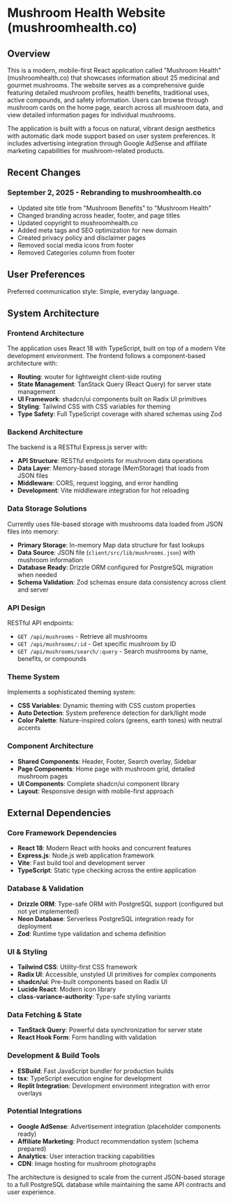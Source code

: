 # Mushroom Health Website (mushroomhealth.co)

## Overview

This is a modern, mobile-first React application called "Mushroom Health" (mushroomhealth.co) that showcases information about 25 medicinal and gourmet mushrooms. The website serves as a comprehensive guide featuring detailed mushroom profiles, health benefits, traditional uses, active compounds, and safety information. Users can browse through mushroom cards on the home page, search across all mushroom data, and view detailed information pages for individual mushrooms.

The application is built with a focus on natural, vibrant design aesthetics with automatic dark mode support based on user system preferences. It includes advertising integration through Google AdSense and affiliate marketing capabilities for mushroom-related products.

## Recent Changes

### September 2, 2025 - Rebranding to mushroomhealth.co
- Updated site title from "Mushroom Benefits" to "Mushroom Health" 
- Changed branding across header, footer, and page titles
- Updated copyright to mushroomhealth.co
- Added meta tags and SEO optimization for new domain
- Created privacy policy and disclaimer pages
- Removed social media icons from footer
- Removed Categories column from footer

## User Preferences

Preferred communication style: Simple, everyday language.

## System Architecture

### Frontend Architecture
The application uses React 18 with TypeScript, built on top of a modern Vite development environment. The frontend follows a component-based architecture with:

- **Routing**: wouter for lightweight client-side routing
- **State Management**: TanStack Query (React Query) for server state management
- **UI Framework**: shadcn/ui components built on Radix UI primitives
- **Styling**: Tailwind CSS with CSS variables for theming
- **Type Safety**: Full TypeScript coverage with shared schemas using Zod

### Backend Architecture
The backend is a RESTful Express.js server with:

- **API Structure**: RESTful endpoints for mushroom data operations
- **Data Layer**: Memory-based storage (MemStorage) that loads from JSON files
- **Middleware**: CORS, request logging, and error handling
- **Development**: Vite middleware integration for hot reloading

### Data Storage Solutions
Currently uses file-based storage with mushrooms data loaded from JSON files into memory:

- **Primary Storage**: In-memory Map data structure for fast lookups
- **Data Source**: JSON file (`client/src/lib/mushrooms.json`) with mushroom information
- **Database Ready**: Drizzle ORM configured for PostgreSQL migration when needed
- **Schema Validation**: Zod schemas ensure data consistency across client and server

### API Design
RESTful API endpoints:
- `GET /api/mushrooms` - Retrieve all mushrooms
- `GET /api/mushrooms/:id` - Get specific mushroom by ID  
- `GET /api/mushrooms/search/:query` - Search mushrooms by name, benefits, or compounds

### Theme System
Implements a sophisticated theming system:
- **CSS Variables**: Dynamic theming with CSS custom properties
- **Auto Detection**: System preference detection for dark/light mode
- **Color Palette**: Nature-inspired colors (greens, earth tones) with neutral accents

### Component Architecture
- **Shared Components**: Header, Footer, Search overlay, Sidebar
- **Page Components**: Home page with mushroom grid, detailed mushroom pages
- **UI Components**: Complete shadcn/ui component library
- **Layout**: Responsive design with mobile-first approach

## External Dependencies

### Core Framework Dependencies
- **React 18**: Modern React with hooks and concurrent features
- **Express.js**: Node.js web application framework
- **Vite**: Fast build tool and development server
- **TypeScript**: Static type checking across the entire application

### Database & Validation
- **Drizzle ORM**: Type-safe ORM with PostgreSQL support (configured but not yet implemented)
- **Neon Database**: Serverless PostgreSQL integration ready for deployment
- **Zod**: Runtime type validation and schema definition

### UI & Styling
- **Tailwind CSS**: Utility-first CSS framework
- **Radix UI**: Accessible, unstyled UI primitives for complex components
- **shadcn/ui**: Pre-built components based on Radix UI
- **Lucide React**: Modern icon library
- **class-variance-authority**: Type-safe styling variants

### Data Fetching & State
- **TanStack Query**: Powerful data synchronization for server state
- **React Hook Form**: Form handling with validation

### Development & Build Tools
- **ESBuild**: Fast JavaScript bundler for production builds
- **tsx**: TypeScript execution engine for development
- **Replit Integration**: Development environment integration with error overlays

### Potential Integrations
- **Google AdSense**: Advertisement integration (placeholder components ready)
- **Affiliate Marketing**: Product recommendation system (schema prepared)
- **Analytics**: User interaction tracking capabilities
- **CDN**: Image hosting for mushroom photographs

The architecture is designed to scale from the current JSON-based storage to a full PostgreSQL database while maintaining the same API contracts and user experience.